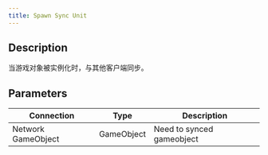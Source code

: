 ```yaml
---
title: Spawn Sync Unit
---
```


## Description

当游戏对象被实例化时，与其他客户端同步。


## Parameters

| Connection         | Type       | Description               |
| ------------------ | ---------- | ------------------------- |
| Network GameObject | GameObject | Need to synced gameobject |
